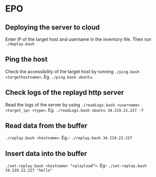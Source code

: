# EPO

## Deploying the server to cloud
Enter IP of the target host and username in the inventory file. Then run `./deploy.bash`

## Ping the host
Check the accessibility of the target host by running `./ping.bash <targethostname>`. Eg. `./ping.bash ubuntu`.

## Check logs of the replayd http server
Read the logs of the server by using `./readLogs.bash <username> <target_ip> <type>`. Eg. `./readLogs.bash ubuntu 34.219.22.227 -f`

## Read data from the buffer

`./replay.bash <hostname>`. Eg.- `./replay.bash 34.219.22.227`

## Insert data into the buffer

`./set-replay.bash <hostname> “<playload”>`. Eg- `./set-replay.bash 34.219.22.227 "hello"`

